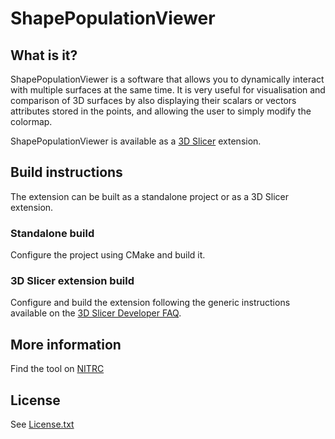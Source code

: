 ShapePopulationViewer
=====================

## What is it?

ShapePopulationViewer is a software that allows you to dynamically interact with
multiple  surfaces at the same time. It is very useful for visualisation and
comparison of 3D surfaces by also displaying their scalars or vectors attributes
stored in the points, and allowing the user to simply modify the colormap.

ShapePopulationViewer is available as a [3D Slicer](http://www.slicer.org) extension.

## Build instructions

The extension can be built as a standalone project or as a 3D Slicer extension.

### Standalone build

Configure the project using CMake and build it.

### 3D Slicer extension build

Configure and build the extension following the generic instructions available
on the [3D Slicer Developer FAQ](https://www.slicer.org/wiki/Documentation/Nightly/Developers/FAQ/Extensions#How_to_build_an_extension_.3F). 

## More information

Find the tool on [NITRC](http://www.nitrc.org/projects/shapepopviewer)

## License

See [License.txt](https://github.com/NIRALUser/ShapePopulationViewer/blob/master/License.txt)
